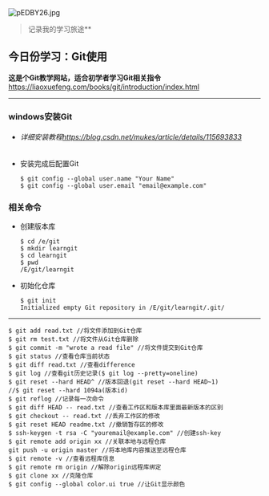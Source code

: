 <img src="https://s21.ax1x.com/2025/03/26/pEDBY26.jpg" alt="pEDBY26.jpg" border="0" />



> 记录我的学习旅途**

## **今日份学习：Git使用**

**这是个Git教学网站，适合初学者学习Git相关指令**  
<https://liaoxuefeng.com/books/git/introduction/index.html> 

****

### **windows安装Git**

- ###### 详细安装教程<https://blog.csdn.net/mukes/article/details/115693833>

- 安装完成后配置Git

  ```
  $ git config --global user.name "Your Name"
  $ git config --global user.email "email@example.com"
  ```

### **相关命令**

- 创建版本库

  ```
  $ cd /e/git
  $ mkdir learngit
  $ cd learngit
  $ pwd
  /E/git/learngit
  ```

- 初始化仓库

  ```
  $ git init
  Initialized empty Git repository in /E/git/learngit/.git/
  ```

****

```
$ git add read.txt //将文件添加到Git仓库
$ git rm test.txt //将文件从Git仓库删除
$ git commit -m "wrote a read file" //将文件提交到Git仓库
$ git status //查看仓库当前状态
$ git diff read.txt //查看difference
$ git log //查看git历史记录($ git log --pretty=oneline)
$ git reset --hard HEAD^ //版本回退(git reset --hard HEAD~1)
//$ git reset --hard 1094a(版本id)
$ git reflog //记录每一次命令
$ git diff HEAD -- read.txt //查看工作区和版本库里面最新版本的区别
$ git checkout -- read.txt //丢弃工作区的修改
$ git reset HEAD readme.txt //撤销暂存区的修改
$ ssh-keygen -t rsa -C "youremail@example.com" //创建ssh-key
$ git remote add origin xx //关联本地与远程仓库
git push -u origin master //将本地库内容推送至远程仓库
$ git remote -v //查看远程库信息
$ git remote rm origin //解除origin远程库绑定
$ git clone xx //克隆仓库
$ git config --global color.ui true //让Git显示颜色
```

